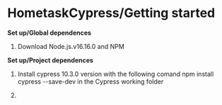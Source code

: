 # HometaskCypress/Getting started 

**Set up/Global dependences** 

 1. Download Node.js.v16.16.0 and NPM

**Set up/Project dependences** 

1. Install cypress 10.3.0 version with the following comand npm install cypress --save-dev in the Cypress working folder  

2.  
